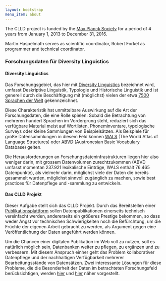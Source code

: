 ```yaml
---
layout: bootstrap
menu_item: about
---
```


The CLLD project is funded by the [Max Planck Society](http://www.mpg.de) for a period of 4 years from
January 1, 2013 to December 31, 2016.

Martin Haspelmath serves as scientific coordinator, Robert Forkel as programmer and
technical coordinator.

### Forschungsdaten für Diversity Linguistics

#### Diversity Linguistics

Das Forschungsgebiet, das hier mit [Diversity Linguistics](http://dlc.hypotheses.org/about) bezeichnet wird,
umfasst Deskriptive Linguistik, Typologie und Historische Linguistik und
ist generell durch die Beschäftigung mit (möglichst) vielen der etwa 
[7500 Sprachen der Welt](http://glottolog.org/glottolog/glottologinformation) gekennzeichnet.

Diese Charakteristik hat unmittelbare Auswirkung auf die Art der Forschungsdaten, die 
eine Rolle spielen: Sobald die Betrachtung von mehreren hundert
Sprachen im Vordergrung steht, reduziert sich das verfügbare Material meist
auf Wortlisten, Phoneminventare, typologische Surveys oder kleine Sammlungen
von Beispielsätzen. Als Beispiele für große Datensammlungen in diesem Feld
können [WALS](http://wals.info) (The World Atlas of Language Structures) oder 
[ABVD](http://language.psy.auckland.ac.nz/austronesian/) 
(Austronesian Basic Vocabulary Database) gelten.

Die Herausforderungen an Forschungsdateninfrastrukturen liegen hier also 
weniger darin, mit grossem Datenvolumen zurechtzukommen (ABVD umfasst momentan
237.921 lexikalische Einträge, WALS enthält 76.465 Datenpunkte), als vielmehr 
darin, möglichst viele der Daten die bereits gesammelt wurden, möglichst 
sinnvoll zugänglich zu machen, sowie best practices für Datenpflege und 
-sammlung zu entwickeln.


#### Das CLLD Projekt

Dieser Aufgabe stellt sich das CLLD Projekt. Durch das Bereitstellen einer
[Publikationsplattform](//clld.org/datasets.html) sollen Datenpublikationen 
einerseits technisch vereinfacht werden, 
andererseits ein größeres Prestige bekommen, so dass weder Angst
vor technischen Schwierigkeiten noch die Befürchtung, um die Früchte der
eigenen Arbeit gebracht zu werden, als Argument gegen eine Veröffentlichung der
Daten angeführt werden können.

Um die Chancen einer digitalen Publikation im Web voll zu nutzen, soll es
natürlich möglich sein, Datenbanken weiter zu pflegen, zu ergänzen und zu 
verbessern.
Mit diesem Anspruch einher geht das Problem kollaborativer Datenpflege und der
nachhaltigen Verfügbarkeit mehrerer Bearbeitungsstände von Datensätzen. Zwei
interessante Lösungen für diese Probleme, die die Besonderheit der Daten im
betrachteten Forschungsfeld berücksichtigen, werden 
[hier](//clld.org/2015/02/03/open-source-research-data.html) und 
[hier](clld.org/2014/07/28/citing-clld-databases.html) näher vorgestellt.
